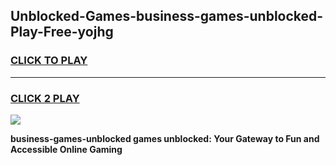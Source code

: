 
## Unblocked-Games-business-games-unblocked-Play-Free-yojhg
<h3>
<a href="https://premium76.site?title=business-games-unblocked&ref=09A">CLICK TO PLAY</a></h3>
<hr>

<h3>
<a href="https://premium76.site?title=business-games-unblocked&ref=09A">CLICK 2 PLAY</a>
  
</h3>

<a href="https://premium76.site?title=business-games-unblocked&ref=09A"><img src="https://clearcache.store/games.png"></a>


**business-games-unblocked games unblocked: Your Gateway to Fun and Accessible Online Gaming**

